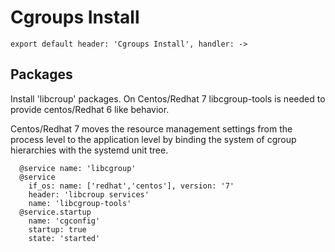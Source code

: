 
# Cgroups Install

    export default header: 'Cgroups Install', handler: ->

## Packages

Install 'libcroup' packages. On Centos/Redhat 7 libcgroup-tools is needed to provide
centos/Redhat 6 like behavior.

Centos/Redhat 7 moves the resource management settings from the process level to
the application level by binding the system of cgroup hierarchies with the systemd unit tree.

      @service name: 'libcgroup'
      @service
        if_os: name: ['redhat','centos'], version: '7'
        header: 'libcroup services'
        name: 'libcgroup-tools'
      @service.startup
        name: 'cgconfig'
        startup: true
        state: 'started'

